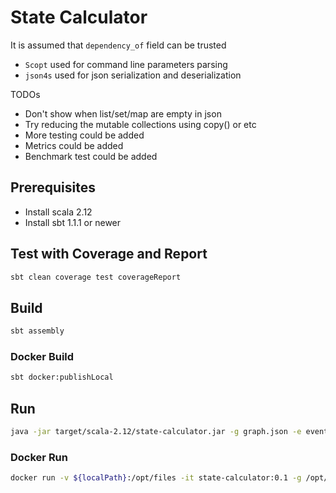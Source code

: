# State Calculator
It is assumed that `dependency_of` field can be trusted
 - `Scopt` used for command line parameters parsing
 - `json4s` used for json serialization and deserialization

TODOs
 - Don't show when list/set/map are empty in json 
 - Try reducing the mutable collections using copy() or etc
 - More testing could be added
 - Metrics could be added
 - Benchmark test could be added

## Prerequisites 
 - Install scala 2.12
 - Install sbt 1.1.1 or newer
## Test with Coverage and Report
```bash
sbt clean coverage test coverageReport
```
## Build
```bash
sbt assembly
```
### Docker Build 
```bash
sbt docker:publishLocal
```
## Run
```bash
java -jar target/scala-2.12/state-calculator.jar -g graph.json -e events.json 
```
### Docker Run
```bash
docker run -v ${localPath}:/opt/files -it state-calculator:0.1 -g /opt/files/graph.json -e /opt/files/events.json
```